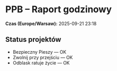 # PPB – Raport godzinowy
**Czas (Europe/Warsaw):** 2025-09-21 23:18

## Status projektów
- Bezpieczny Pieszy — OK
- Zwolnij przy przejściu — OK
- Odblask ratuje życie — OK

